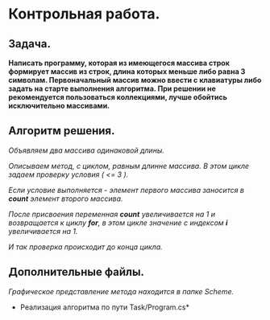# Контрольная работа.

## Задача.
**Написать программу, которая из имеющегося массива строк формирует массив из строк, длина которых меньше либо равна 3 символам.
Первоначальный массив можно ввести с клавиатуры либо задать на старте выполнения алгоритма.
При решении не рекомендуется пользоваться коллекциями, лучше обойтись исключительно массивами.**

## Алгоритм решения.

*Объявляем два массива одинаковой длины.*

*Описываем метод, с циклом, равным длинне массива. В этом цикле задаем проверку условия ( <= 3 ).*

*Если условие выполняется - элемент первого массива заносится в *__count__* элемент второго массива.*

*После присвоения переменная *__count__* увеличивается на 1 и возвращается к циклу *__for__*, в этом цикле значение с индексом *__i__* увеличивается на 1.*

*И так проверка происходит до конца цикла.*

## Дополнительные файлы.

*Графическое представление метода находится в папке Scheme.*

* Реализация алгоритма по пути Task/Program.cs*
